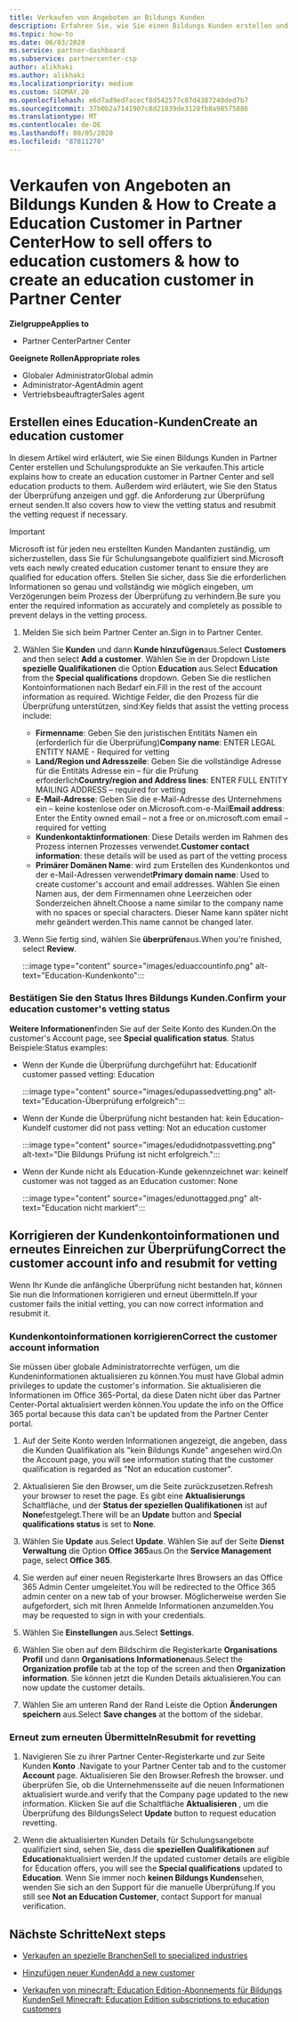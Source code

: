 ```yaml
---
title: Verkaufen von Angeboten an Bildungs Kunden
description: Erfahren Sie, wie Sie einen Bildungs Kunden erstellen und Angebote in Partner Center verkaufen.
ms.topic: how-to
ms.date: 06/03/2020
ms.service: partner-dashboard
ms.subservice: partnercenter-csp
author: alikhaki
ms.author: alikhaki
ms.localizationpriority: medium
ms.custom: SEOMAY.20
ms.openlocfilehash: e6d7ad9ed7acecf8d542577c87d4387240ded7b7
ms.sourcegitcommit: 37b0b2a7141907c8d21839de3128fb8a98575886
ms.translationtype: MT
ms.contentlocale: de-DE
ms.lasthandoff: 08/05/2020
ms.locfileid: "87811270"
---
```

# <a name="how-to-sell-offers-to-education-customers--how-to-create-an-education-customer-in-partner-center"></a><span data-ttu-id="75a83-103">Verkaufen von Angeboten an Bildungs Kunden & How to Create a Education Customer in Partner Center</span><span class="sxs-lookup"><span data-stu-id="75a83-103">How to sell offers to education customers & how to create an education customer in Partner Center</span></span>

<span data-ttu-id="75a83-104">**Zielgruppe**</span><span class="sxs-lookup"><span data-stu-id="75a83-104">**Applies to**</span></span>

- <span data-ttu-id="75a83-105">Partner Center</span><span class="sxs-lookup"><span data-stu-id="75a83-105">Partner Center</span></span>

<span data-ttu-id="75a83-106">**Geeignete Rollen**</span><span class="sxs-lookup"><span data-stu-id="75a83-106">**Appropriate roles**</span></span>

- <span data-ttu-id="75a83-107">Globaler Administrator</span><span class="sxs-lookup"><span data-stu-id="75a83-107">Global admin</span></span>
- <span data-ttu-id="75a83-108">Administrator-Agent</span><span class="sxs-lookup"><span data-stu-id="75a83-108">Admin agent</span></span>
- <span data-ttu-id="75a83-109">Vertriebsbeauftragter</span><span class="sxs-lookup"><span data-stu-id="75a83-109">Sales agent</span></span>

## <a name="create-an-education-customer"></a><span data-ttu-id="75a83-110">Erstellen eines Education-Kunden</span><span class="sxs-lookup"><span data-stu-id="75a83-110">Create an education customer</span></span>

<span data-ttu-id="75a83-111">In diesem Artikel wird erläutert, wie Sie einen Bildungs Kunden in Partner Center erstellen und Schulungsprodukte an Sie verkaufen.</span><span class="sxs-lookup"><span data-stu-id="75a83-111">This article explains how to create an education customer in Partner Center and sell education products to them.</span></span> <span data-ttu-id="75a83-112">Außerdem wird erläutert, wie Sie den Status der Überprüfung anzeigen und ggf. die Anforderung zur Überprüfung erneut senden.</span><span class="sxs-lookup"><span data-stu-id="75a83-112">It also covers how to view the vetting status and resubmit the vetting request if necessary.</span></span>

> [!IMPORTANT]
> <span data-ttu-id="75a83-113">Microsoft ist für jeden neu erstellten Kunden Mandanten zuständig, um sicherzustellen, dass Sie für Schulungsangebote qualifiziert sind.</span><span class="sxs-lookup"><span data-stu-id="75a83-113">Microsoft vets each newly created education customer tenant to ensure they are qualified for education offers.</span></span>  <span data-ttu-id="75a83-114">Stellen Sie sicher, dass Sie die erforderlichen Informationen so genau und vollständig wie möglich eingeben, um Verzögerungen beim Prozess der Überprüfung zu verhindern.</span><span class="sxs-lookup"><span data-stu-id="75a83-114">Be sure you enter the required information as accurately and completely as possible to prevent delays in the vetting process.</span></span>

1. <span data-ttu-id="75a83-115">Melden Sie sich beim Partner Center an.</span><span class="sxs-lookup"><span data-stu-id="75a83-115">Sign in to Partner Center.</span></span>

2. <span data-ttu-id="75a83-116">Wählen Sie **Kunden** und dann **Kunde hinzufügen**aus.</span><span class="sxs-lookup"><span data-stu-id="75a83-116">Select **Customers** and then select **Add a customer**.</span></span> <span data-ttu-id="75a83-117">Wählen Sie in der Dropdown Liste **spezielle Qualifikationen** die Option **Education** aus.</span><span class="sxs-lookup"><span data-stu-id="75a83-117">Select **Education** from the **Special qualifications** dropdown.</span></span>  <span data-ttu-id="75a83-118">Geben Sie die restlichen Kontoinformationen nach Bedarf ein.</span><span class="sxs-lookup"><span data-stu-id="75a83-118">Fill in the rest of the account information as required.</span></span>  <span data-ttu-id="75a83-119">Wichtige Felder, die den Prozess für die Überprüfung unterstützen, sind:</span><span class="sxs-lookup"><span data-stu-id="75a83-119">Key fields that assist the vetting process include:</span></span>

   - <span data-ttu-id="75a83-120">**Firmenname**: Geben Sie den juristischen Entitäts Namen ein (erforderlich für die Überprüfung)</span><span class="sxs-lookup"><span data-stu-id="75a83-120">**Company name**: ENTER LEGAL ENTITY NAME - Required for vetting</span></span>
   - <span data-ttu-id="75a83-121">**Land/Region und Adresszeile**: Geben Sie die vollständige Adresse für die Entitäts Adresse ein – für die Prüfung erforderlich</span><span class="sxs-lookup"><span data-stu-id="75a83-121">**Country/region and Address lines**: ENTER FULL ENTITY MAILING ADDRESS – required for vetting</span></span>
   - <span data-ttu-id="75a83-122">**E-Mail-Adresse**: Geben Sie die e-Mail-Adresse des Unternehmens ein – keine kostenlose oder on.Microsoft.com-e-Mail</span><span class="sxs-lookup"><span data-stu-id="75a83-122">**Email address**:  Enter the Entity owned email – not a free or on.microsoft.com email – required for vetting</span></span>
   - <span data-ttu-id="75a83-123">**Kundenkontaktinformationen**: Diese Details werden im Rahmen des Prozess internen Prozesses verwendet.</span><span class="sxs-lookup"><span data-stu-id="75a83-123">**Customer contact information**: these details will be used as part of the vetting process</span></span>
   - <span data-ttu-id="75a83-124">**Primärer Domänen Name**: wird zum Erstellen des Kundenkontos und der e-Mail-Adressen verwendet</span><span class="sxs-lookup"><span data-stu-id="75a83-124">**Primary domain name**:  Used to create customer's account and email addresses.</span></span>  <span data-ttu-id="75a83-125">Wählen Sie einen Namen aus, der dem Firmennamen ohne Leerzeichen oder Sonderzeichen ähnelt.</span><span class="sxs-lookup"><span data-stu-id="75a83-125">Choose a name similar to the company name with no spaces or special characters.</span></span>  <span data-ttu-id="75a83-126">Dieser Name kann später nicht mehr geändert werden.</span><span class="sxs-lookup"><span data-stu-id="75a83-126">This name cannot be changed later.</span></span>

3. <span data-ttu-id="75a83-127">Wenn Sie fertig sind, wählen Sie **überprüfen**aus.</span><span class="sxs-lookup"><span data-stu-id="75a83-127">When you're finished, select **Review**.</span></span>

   :::image type="content" source="images/eduaccountinfo.png" alt-text="Education-Kundenkonto":::

### <a name="confirm-your-education-customers-vetting-status"></a><span data-ttu-id="75a83-129">Bestätigen Sie den Status Ihres Bildungs Kunden.</span><span class="sxs-lookup"><span data-stu-id="75a83-129">Confirm your education customer's vetting status</span></span>

<span data-ttu-id="75a83-130">**Weitere Informationen**finden Sie auf der Seite Konto des Kunden.</span><span class="sxs-lookup"><span data-stu-id="75a83-130">On the customer's Account page, see **Special qualification status**.</span></span>
<span data-ttu-id="75a83-131">Status Beispiele:</span><span class="sxs-lookup"><span data-stu-id="75a83-131">Status examples:</span></span>

- <span data-ttu-id="75a83-132">Wenn der Kunde die Überprüfung durchgeführt hat: Education</span><span class="sxs-lookup"><span data-stu-id="75a83-132">If customer passed vetting:  Education</span></span>

   :::image type="content" source="images/edupassedvetting.png" alt-text="Education-Überprüfung erfolgreich":::

- <span data-ttu-id="75a83-134">Wenn der Kunde die Überprüfung nicht bestanden hat: kein Education-Kunde</span><span class="sxs-lookup"><span data-stu-id="75a83-134">If customer did not pass vetting:  Not an education customer</span></span>

   :::image type="content" source="images/edudidnotpassvetting.png" alt-text="Die Bildungs Prüfung ist nicht erfolgreich.":::

- <span data-ttu-id="75a83-136">Wenn der Kunde nicht als Education-Kunde gekennzeichnet war: keine</span><span class="sxs-lookup"><span data-stu-id="75a83-136">If customer was not tagged as an Education customer:  None</span></span>

   :::image type="content" source="images/edunottagged.png" alt-text="Education nicht markiert":::

## <a name="correct-the-customer-account-info-and-resubmit-for-vetting"></a><span data-ttu-id="75a83-138">Korrigieren der Kundenkontoinformationen und erneutes Einreichen zur Überprüfung</span><span class="sxs-lookup"><span data-stu-id="75a83-138">Correct the customer account info and resubmit for vetting</span></span>  

<span data-ttu-id="75a83-139">Wenn Ihr Kunde die anfängliche Überprüfung nicht bestanden hat, können Sie nun die Informationen korrigieren und erneut übermitteln.</span><span class="sxs-lookup"><span data-stu-id="75a83-139">If your customer fails the initial vetting, you can now correct information and resubmit it.</span></span>

### <a name="correct-the-customer-account-information"></a><span data-ttu-id="75a83-140">Kundenkontoinformationen korrigieren</span><span class="sxs-lookup"><span data-stu-id="75a83-140">Correct the customer account information</span></span>

<span data-ttu-id="75a83-141">Sie müssen über globale Administratorrechte verfügen, um die Kundeninformationen aktualisieren zu können.</span><span class="sxs-lookup"><span data-stu-id="75a83-141">You must have Global admin privileges to update the customer's information.</span></span> <span data-ttu-id="75a83-142">Sie aktualisieren die Informationen im Office 365-Portal, da diese Daten nicht über das Partner Center-Portal aktualisiert werden können.</span><span class="sxs-lookup"><span data-stu-id="75a83-142">You update the info on the Office 365 portal because this data can't be updated from the Partner Center portal.</span></span>

1. <span data-ttu-id="75a83-143">Auf der Seite Konto werden Informationen angezeigt, die angeben, dass die Kunden Qualifikation als "kein Bildungs Kunde" angesehen wird.</span><span class="sxs-lookup"><span data-stu-id="75a83-143">On the Account page, you will see information stating that the customer qualification is regarded as "Not an education customer".</span></span>

2. <span data-ttu-id="75a83-144">Aktualisieren Sie den Browser, um die Seite zurückzusetzen.</span><span class="sxs-lookup"><span data-stu-id="75a83-144">Refresh your browser to reset the page.</span></span> <span data-ttu-id="75a83-145">Es gibt eine **Aktualisierungs** Schaltfläche, und der **Status der speziellen Qualifikationen** ist auf **None**festgelegt.</span><span class="sxs-lookup"><span data-stu-id="75a83-145">There will be an **Update** button and **Special qualifications status** is set to **None**.</span></span>

3. <span data-ttu-id="75a83-146">Wählen Sie **Update** aus.</span><span class="sxs-lookup"><span data-stu-id="75a83-146">Select **Update**.</span></span> <span data-ttu-id="75a83-147">Wählen Sie auf der Seite **Dienst Verwaltung** die Option **Office 365**aus.</span><span class="sxs-lookup"><span data-stu-id="75a83-147">On the **Service Management** page, select **Office 365**.</span></span>

4. <span data-ttu-id="75a83-148">Sie werden auf einer neuen Registerkarte Ihres Browsers an das Office 365 Admin Center umgeleitet.</span><span class="sxs-lookup"><span data-stu-id="75a83-148">You will be redirected to the Office 365 admin center on a new tab of your browser.</span></span> <span data-ttu-id="75a83-149">Möglicherweise werden Sie aufgefordert, sich mit Ihren Anmelde Informationen anzumelden.</span><span class="sxs-lookup"><span data-stu-id="75a83-149">You may be requested to sign in with your credentials.</span></span>

5. <span data-ttu-id="75a83-150">Wählen Sie **Einstellungen** aus.</span><span class="sxs-lookup"><span data-stu-id="75a83-150">Select **Settings**.</span></span>

6. <span data-ttu-id="75a83-151">Wählen Sie oben auf dem Bildschirm die Registerkarte **Organisations Profil** und dann **Organisations Informationen**aus.</span><span class="sxs-lookup"><span data-stu-id="75a83-151">Select the **Organization profile** tab at the top of the screen and then **Organization information**.</span></span> <span data-ttu-id="75a83-152">Sie können jetzt die Kunden Details aktualisieren.</span><span class="sxs-lookup"><span data-stu-id="75a83-152">You can now update the customer details.</span></span>

7. <span data-ttu-id="75a83-153">Wählen Sie am unteren Rand der Rand Leiste die Option **Änderungen speichern** aus.</span><span class="sxs-lookup"><span data-stu-id="75a83-153">Select **Save changes** at the bottom of the sidebar.</span></span>  

### <a name="resubmit-for-revetting"></a><span data-ttu-id="75a83-154">Erneut zum erneuten Übermitteln</span><span class="sxs-lookup"><span data-stu-id="75a83-154">Resubmit for revetting</span></span>

1. <span data-ttu-id="75a83-155">Navigieren Sie zu ihrer Partner Center-Registerkarte und zur Seite Kunden **Konto** .</span><span class="sxs-lookup"><span data-stu-id="75a83-155">Navigate to your Partner Center tab and to the customer **Account** page.</span></span> <span data-ttu-id="75a83-156">Aktualisieren Sie den Browser.</span><span class="sxs-lookup"><span data-stu-id="75a83-156">Refresh the browser.</span></span> <span data-ttu-id="75a83-157">und überprüfen Sie, ob die Unternehmensseite auf die neuen Informationen aktualisiert wurde.</span><span class="sxs-lookup"><span data-stu-id="75a83-157">and verify that the Company page updated to the new information.</span></span> <span data-ttu-id="75a83-158">Klicken Sie auf die Schaltfläche **Aktualisieren** , um die Überprüfung des Bildungs</span><span class="sxs-lookup"><span data-stu-id="75a83-158">Select **Update** button to request education revetting.</span></span>

2. <span data-ttu-id="75a83-159">Wenn die aktualisierten Kunden Details für Schulungsangebote qualifiziert sind, sehen Sie, dass die **speziellen Qualifikationen** auf **Education**aktualisiert werden.</span><span class="sxs-lookup"><span data-stu-id="75a83-159">If the updated customer details are eligible for Education offers, you will see the **Special qualifications** updated to **Education**.</span></span> <span data-ttu-id="75a83-160">Wenn Sie immer noch **keinen Bildungs Kunden**sehen, wenden Sie sich an den Support für die manuelle Überprüfung.</span><span class="sxs-lookup"><span data-stu-id="75a83-160">If you still see **Not an Education Customer**, contact Support for manual verification.</span></span>

## <a name="next-steps"></a><span data-ttu-id="75a83-161">Nächste Schritte</span><span class="sxs-lookup"><span data-stu-id="75a83-161">Next steps</span></span>

- [<span data-ttu-id="75a83-162">Verkaufen an spezielle Branchen</span><span class="sxs-lookup"><span data-stu-id="75a83-162">Sell to specialized industries</span></span>](get-special-pricing-for-offers.md)

- [<span data-ttu-id="75a83-163">Hinzufügen neuer Kunden</span><span class="sxs-lookup"><span data-stu-id="75a83-163">Add a new customer</span></span>](add-a-new-customer.md)

- [<span data-ttu-id="75a83-164">Verkaufen von minecraft: Education Edition-Abonnements für Bildungs Kunden</span><span class="sxs-lookup"><span data-stu-id="75a83-164">Sell Minecraft: Education Edition subscriptions to education customers</span></span>](minecraft-subscriptions.md)
